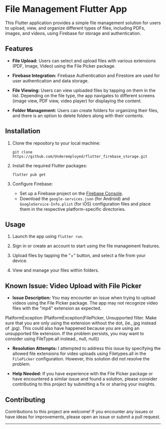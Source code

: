 

# File Management Flutter App

This Flutter application provides a simple file management solution for users to upload, view, and organize different types of files, including PDFs, images, and videos, using Firebase for storage and authentication.

## Features

- **File Upload:** Users can select and upload files with various extensions (PDF, Image, Video) using the File Picker package.

- **Firebase Integration:** Firebase Authentication and Firestore are used for user authentication and data storage.

- **File Viewing:** Users can view uploaded files by tapping on them in the list. Depending on the file type, the app navigates to different screens (image view, PDF view, video player) for displaying the content.

- **Folder Management:** Users can create folders for organizing their files, and there is an option to delete folders along with their contents.

## Installation

1. Clone the repository to your local machine:

   ```
   git clone https://github.com/Underemployed/flutter_firebase_storage.git
   ```



2. Install the required Flutter packages:

   ```
   flutter pub get
   ```

4. Configure Firebase:
   
   - Set up a Firebase project on the [Firebase Console](https://console.firebase.google.com/).
   - Download the `google-services.json` (for Android) and `GoogleService-Info.plist` (for iOS) configuration files and place them in the respective platform-specific directories.

## Usage

1. Launch the app using `flutter run`.

2. Sign in or create an account to start using the file management features.

3. Upload files by tapping the "+" button, and select a file from your device.

4. View and manage your files within folders.

## Known Issue: Video Upload with File Picker

- **Issue Description:** You may encounter an issue when trying to upload videos using the File Picker package. The app may not recognize video files with the "mp4" extension as expected.

PlatformException (PlatformException(FilePicker, Unsupported filter. Make sure that you are only using the extension without the dot, (ie., jpg instead of .jpg). This could also have happened because you are using an unsupported file extension.  If the problem persists, you may want to consider using FileType.all instead., null, null))


- **Resolution Attempts:** I attempted to address this issue by specifying the allowed file extensions for video uploads using Filetypes.all in the `FilePicker` configuration. However, this solution did not resolve the problem.

- **Help Needed:** If you have experience with the File Picker package or have encountered a similar issue and found a solution, please consider contributing to this project by submitting a fix or sharing your insights.

## Contributing

Contributions to this project are welcome! If you encounter any issues or have ideas for improvements, please open an issue or submit a pull request.



---
